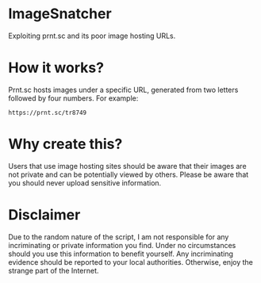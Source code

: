 # ImageSnatcher
Exploiting prnt.sc and its poor image hosting URLs.

# How it works?
Prnt.sc hosts images under a specific URL, generated from two letters followed by four numbers. For example:
```
https://prnt.sc/tr8749
```

# Why create this?
Users that use image hosting sites should be aware that their images are not private and can be potentially viewed by others. Please be aware that you should never upload sensitive information.

# Disclaimer
Due to the random nature of the script, I am not responsible for any incriminating or private information you find. Under no circumstances should you use this information to benefit yourself.
Any incriminating evidence should be reported to your local authorities. Otherwise, enjoy the strange part of the Internet.
